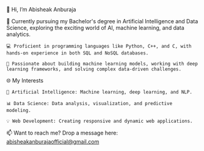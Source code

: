👋 Hi, I’m Abisheak Anburaja

🌟 Currently pursuing my Bachelor's degree in Artificial Intelligence and Data Science, exploring the exciting world of AI, machine learning, and data analytics.

    💻 Proficient in programming languages like Python, C++, and C, with hands-on experience in both SQL and NoSQL databases.

    🤖 Passionate about building machine learning models, working with deep learning frameworks, and solving complex data-driven challenges.

🌐 My Interests

    🧠 Artificial Intelligence: Machine learning, deep learning, and NLP.

    📊 Data Science: Data analysis, visualization, and predictive modeling.

    💡 Web Development: Creating responsive and dynamic web applications.

📫 Want to reach me? Drop a message here: abisheakanburajaofficial@gmail.com
<!---
sheak9363/sheak9363 is a ✨ special ✨ repository because its `README.md` (this file) appears on your GitHub profile.
You can click the Preview link to take a look at your changes.
--->
